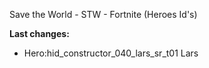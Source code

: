 Save the World - STW - Fortnite (Heroes Id's)






<b>Last changes:</b>
+ Hero:hid_constructor_040_lars_sr_t01	Lars
